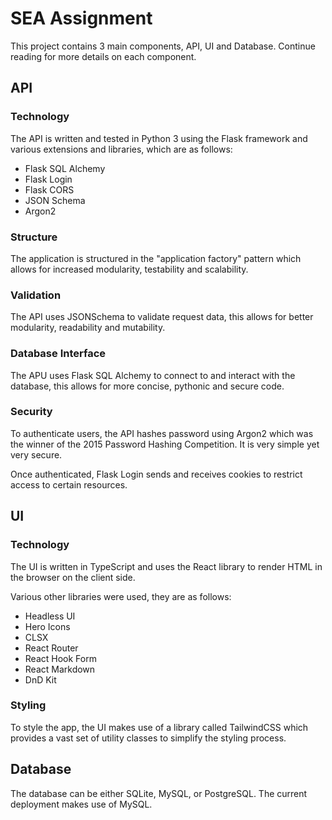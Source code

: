 # SEA Assignment

This project contains 3 main components, API, UI and Database. Continue reading for more details on each component.

## API

### Technology

The API is written and tested in Python 3 using the Flask framework and various extensions and libraries, which are as follows:

- Flask SQL Alchemy
- Flask Login
- Flask CORS
- JSON Schema
- Argon2

### Structure

The application is structured in the "application factory" pattern which allows for increased modularity, testability and scalability.

### Validation

The API uses JSONSchema to validate request data, this allows for better modularity, readability and mutability.

### Database Interface

The APU uses Flask SQL Alchemy to connect to and interact with the database, this allows for more concise, pythonic and secure code.

### Security

To authenticate users, the API hashes password using Argon2 which was the winner of the 2015 Password Hashing Competition. It is very simple yet very secure.

Once authenticated, Flask Login sends and receives cookies to restrict access to certain resources.

## UI

### Technology

The UI is written in TypeScript and uses the React library to render HTML in the browser on the client side.

Various other libraries were used, they are as follows:

- Headless UI
- Hero Icons
- CLSX
- React Router
- React Hook Form
- React Markdown
- DnD Kit

### Styling

To style the app, the UI makes use of a library called TailwindCSS which provides a vast set of utility classes to simplify the styling process.

## Database

The database can be either SQLite, MySQL, or PostgreSQL. The current deployment makes use of MySQL.

